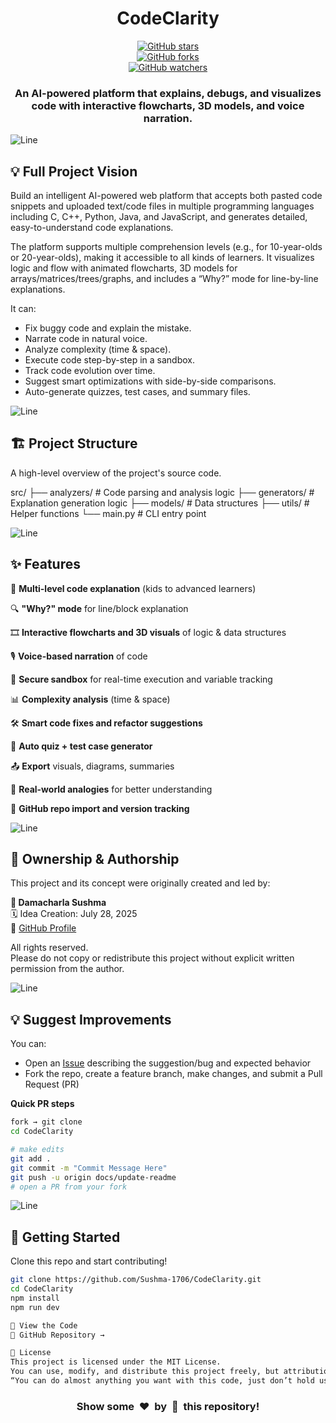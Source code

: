 <div align="center">
  <h1><b>CodeClarity</b></h1>   

[![GitHub stars](https://img.shields.io/github/stars/Sushma-1706/CodeClarity?style=social)](https://github.com/Sushma-1706/CodeClarity/stargazers)  
[![GitHub forks](https://img.shields.io/github/forks/Sushma-1706/CodeClarity?style=social)](https://github.com/Sushma-1706/CodeClarity/network/members)  
[![GitHub watchers](https://img.shields.io/github/watchers/Sushma-1706/CodeClarity?style=social)](https://github.com/Sushma-1706/CodeClarity/watchers)  

<h3>An AI-powered platform that explains, debugs, and visualizes code with interactive flowcharts, 3D models, and voice narration.</h3>
</div>

![Line](https://user-images.githubusercontent.com/85225156/171937799-8fc9e255-9889-4642-9c92-6df85fb86e82.gif)

## 💡 Full Project Vision

Build an intelligent AI-powered web platform that accepts both pasted code snippets and uploaded text/code files in multiple programming languages including C, C++, Python, Java, and JavaScript, and generates detailed, easy-to-understand code explanations.

The platform supports multiple comprehension levels (e.g., for 10-year-olds or 20-year-olds), making it accessible to all kinds of learners. It visualizes logic and flow with animated flowcharts, 3D models for arrays/matrices/trees/graphs, and includes a “Why?” mode for line-by-line explanations.

It can:
- Fix buggy code and explain the mistake.
- Narrate code in natural voice.
- Analyze complexity (time & space).
- Execute code step-by-step in a sandbox.
- Track code evolution over time.
- Suggest smart optimizations with side-by-side comparisons.
- Auto-generate quizzes, test cases, and summary files.

![Line](https://user-images.githubusercontent.com/85225156/171937799-8fc9e255-9889-4642-9c92-6df85fb86e82.gif)

## 🏗️ Project Structure

A high-level overview of the project's source code.

src/
├── analyzers/    # Code parsing and analysis logic
├── generators/   # Explanation generation logic
├── models/       # Data structures
├── utils/        # Helper functions
└── main.py       # CLI entry point

![Line](https://user-images.githubusercontent.com/85225156/171937799-8fc9e255-9889-4642-9c92-6df85fb86e82.gif)

## ✨ Features

 🧠 **Multi-level code explanation** (kids to advanced learners)
 
 🔍 **"Why?" mode** for line/block explanation
 
 🎞️ **Interactive flowcharts and 3D visuals** of logic & data structures
 
 🎙️ **Voice-based narration** of code
 
 🧪 **Secure sandbox** for real-time execution and variable tracking
 
 📊 **Complexity analysis** (time & space)
 
 🛠️ **Smart code fixes and refactor suggestions**
 
 🧩 **Auto quiz + test case generator**
 
 📤 **Export** visuals, diagrams, summaries
 
 💬 **Real-world analogies** for better understanding
 
 🔗 **GitHub repo import and version tracking**

![Line](https://user-images.githubusercontent.com/85225156/171937799-8fc9e255-9889-4642-9c92-6df85fb86e82.gif)

## 🔐 Ownership & Authorship

This project and its concept were originally created and led by:

**👩 Damacharla Sushma**  
🗓️ Idea Creation: July 28, 2025  
🔗 [GitHub Profile](https://github.com/Sushma-1706)

All rights reserved.  
Please do not copy or redistribute this project without explicit written permission from the author.


![Line](https://user-images.githubusercontent.com/85225156/171937799-8fc9e255-9889-4642-9c92-6df85fb86e82.gif)

## 💡 Suggest Improvements

You can:

- Open an [Issue](https://github.com/Sushma-1706/CodeClarity/issues) describing the suggestion/bug and expected behavior
- Fork the repo, create a feature branch, make changes, and submit a Pull Request (PR)

**Quick PR steps**
```bash
fork → git clone
cd CodeClarity

# make edits
git add .
git commit -m "Commit Message Here"
git push -u origin docs/update-readme
# open a PR from your fork
```

![Line](https://user-images.githubusercontent.com/85225156/171937799-8fc9e255-9889-4642-9c92-6df85fb86e82.gif)

## 🙌 Getting Started

Clone this repo and start contributing!

```bash
git clone https://github.com/Sushma-1706/CodeClarity.git
cd CodeClarity
npm install
npm run dev

👀 View the Code
🔗 GitHub Repository →

📄 License
This project is licensed under the MIT License.
You can use, modify, and distribute this project freely, but attribution is required.
“You can do almost anything you want with this code, just don’t hold us liable, and please keep our names in it.”
```

<h3 align="center">Show some &nbsp;❤️&nbsp; by &nbsp;🌟&nbsp; this repository!</h3>

